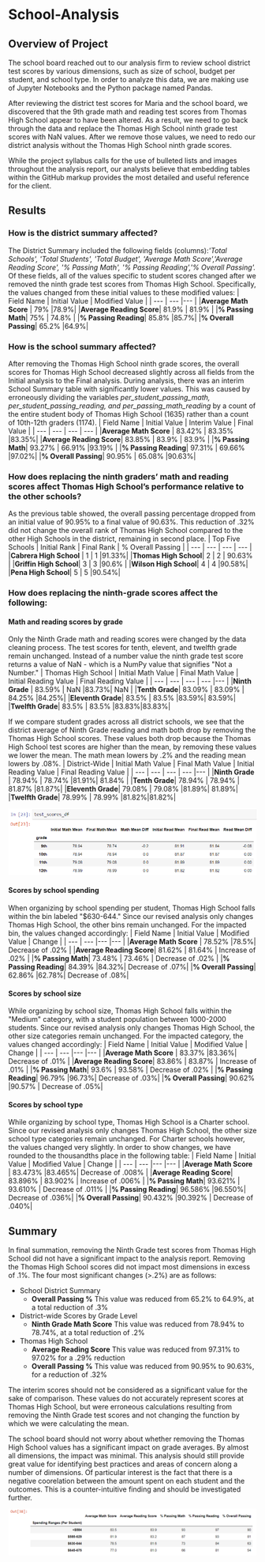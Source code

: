# School-Analysis

## Overview of Project
The school board reached out to our analysis firm to review school district test scores by various dimensions, such as size of school, budget per student, and school type. In order to analyze this data, we are making use of Jupyter Notebooks and the Python package named Pandas.

After reviewing the district test scores for Maria and the school board, we discovered that the 9th grade math and reading test scores from Thomas High School appear to have been altered. As a result, we need to go back through the data and replace the Thomas High School ninth grade test scores with NaN values. After we remove those values, we need to redo our district analysis without the Thomas High School ninth grade scores. 

While the project syllabus calls for the use of bulleted lists and images throughout the analysis report, our analysts believe that embedding tables within the GitHub markup provides the most detailed and useful reference for the client. 

## Results
### How is the district summary affected?
The District Summary included the following fields (columns):*'Total Schools', 'Total Students', 'Total Budget', 'Average Math Score','Average Reading Score', '% Passing Math', '% Passing Reading','% Overall Passing'.* Of these fields, all of the values specific to student scores changed after we removed the ninth grade test scores from Thomas High School. Specifically, the values changed from these initial values to these modified values:
| Field Name | Initial Value  | Modified Value |
| --- | --- |--- |
|**Average Math Score** | 79% |78.9%|
|**Average Reading Score**| 81.9% | 81.9% |
|**% Passing Math**| 75% | 74.8% |
|**% Passing Reading**| 85.8% |85.7%|
|**% Overall Passing**| 65.2% |64.9%|

### How is the school summary affected?
After removing the Thomas High School ninth grade scores, the overall scores for Thomas High School decreased slightly across all fields from the Initial analysis to the Final analysis. During analysis, there was an interim School Summary table with significantly lower values. This was caused by erroneously dividing the variables *per_student_passing_math, per_student_passing_reading, and per_passing_math_reading* by a count of the entire student body of Thomas High School (1635) rather than a count of 10th-12th graders (1174).
| Field Name | Initial Value  | Interim Value | Final Value |
| --- | --- | --- | --- |
|**Average Math Score** | 83.42% | 83.35% |83.35%|
|**Average Reading Score**| 83.85% | 83.9% | 83.9% |
|**% Passing Math**| 93.27% | 66.91% |93.19% |
|**% Passing Reading**| 97.31% | 69.66% |97.02%|
|**% Overall Passing**| 90.95% | 65.08% |90.63%|

### How does replacing the ninth graders’ math and reading scores affect Thomas High School’s performance relative to the other schools?
As the previous table showed, the overall passing percentage dropped from an initial value of 90.95% to a final value of 90.63%. This reduction of .32% did not change the overall rank of Thomas High School compared to the other High Schools in the district, remaining in second place.
| Top Five Schools | Initial Rank | Final Rank | % Overall Passing |
| --- | --- | --- | --- |
|**Cabrera High School** | 1 | 1 |91.33%|
|**Thomas High School**| 2 | 2 | 90.63% |
|**Griffin High School**| 3 | 3 |90.6% |
|**Wilson High School**| 4 | 4 |90.58%|
|**Pena High School**| 5 | 5 |90.54%|

### How does replacing the ninth-grade scores affect the following:
#### Math and reading scores by grade
Only the Ninth Grade math and reading scores were changed by the data cleaning process. The test scores for tenth, elevent, and twelfth grade remain unchanged. Instead of a number value the ninth grade test score returns a value of NaN - which is a NumPy value that signifies "Not a Number."
| Thomas High School | Initial Math Value  | Final Math Value | Initial Reading Value  | Final Reading Value | 
| ---    | ---    | ---    | ---  |--- |
|**Ninth Grade** | 83.59% | NaN |83.73%| NaN |
|**Tenth Grade**| 83.09% | 83.09% | 84.25% |84.25%|
|**Eleventh Grade**| 83.5% | 83.5% |83.59%| 83.59%|
|**Twelfth Grade**| 83.5% | 83.5% |83.83%|83.83%|

If we compare student grades across all district schools, we see that the district average of Ninth Grade reading and math both drop by removing the Thomas High School scores. These values both drop because the Thomas High School test scores are higher than the mean, by removing these values we lower the mean. The math mean lowers by .2% and the reading mean lowers by .08%.
| District-Wide | Initial Math Value  | Final Math Value | Initial Reading Value  | Final Reading Value | 
| ---    | ---    | ---    | ---  |--- |
|**Ninth Grade** | 78.94% | 78.74% |81.91%| 81.84% |
|**Tenth Grade**| 78.94% | 78.94% | 81.87% |81.87%|
|**Eleventh Grade**| 79.08% | 79.08% |81.89%| 81.89%|
|**Twelfth Grade**| 78.99% | 78.99% |81.82%|81.82%|

![district-wide scores by grade](images/district_wide_scores_by_grade.png)

#### Scores by school spending
When organizing by school spending per student, Thomas High School falls within the bin labeled "$630-644." Since our revised analysis only changes Thomas High School, the other bins remain unchanged. For the impacted bin, the values changed accordingly:
| Field Name | Initial Value  | Modified Value | Change |
| --- | --- |--- |--- |
|**Average Math Score** | 78.52% |78.5%| Decrease of .02% |
|**Average Reading Score**| 81.62% | 81.64% | Increase of .02% |
|**% Passing Math**| 73.48% | 73.46% | Decrease of .02% |
|**% Passing Reading**| 84.39% |84.32%| Decrease of .07%|
|**% Overall Passing**| 62.86% |62.78%| Decrease of .08%|

#### Scores by school size
While organizing by school size, Thomas High School falls within the "Medium" category, with a student population between 1000-2000 students. Since our revised analysis only changes Thomas High School, the other size categories remain unchanged. For the impacted category, the values changed accordingly:
| Field Name | Initial Value  | Modified Value | Change |
| --- | --- |--- |--- |
|**Average Math Score** | 83.37% |83.36%| Decrease of .01% |
|**Average Reading Score**| 83.86% | 83.87% | Increase of .01% |
|**% Passing Math**| 93.6% | 93.58% | Decrease of .02% |
|**% Passing Reading**| 96.79% |96.73%| Decrease of .03%|
|**% Overall Passing**| 90.62% |90.57% | Decrease of .05%|

#### Scores by school type
While organizing by school type, Thomas High School is a Charter school. Since our revised analysis only changes Thomas High School, the other size school type categories remain unchanged. For Charter schools however, the values changed very slightly. In order to show changes, we have rounded to the thousandths place in the following table:
| Field Name | Initial Value  | Modified Value | Change |
| --- | --- |--- |--- |
|**Average Math Score** | 83.473% |83.465%| Decrease of .008% |
|**Average Reading Score**| 83.896% | 83.902% | Increase of .006% |
|**% Passing Math**| 93.621% | 93.610% | Decrease of .011% |
|**% Passing Reading**| 96.586% |96.550%| Decrease of .036%|
|**% Overall Passing**| 90.432% |90.392% | Decrease of .040%|

## Summary
In final summation, removing the Ninth Grade test scores from Thomas High School did not have a significant impact to the analysis report. Removing the Thomas High School scores did not impact most dimensions in excess of .1%. The four most significant changes (>.2%) are as follows:
* School District Summary 
  * **Overall Passing %** This value was reduced from 65.2% to 64.9%, at a total reduction of .3%
* District-wide Scores by Grade Level 
  * **Ninth Grade Math Score** This value was reduced from 78.94% to 78.74%, at a total reduction of .2%
* Thomas High School
  * **Average Reading Score** This value was reduced from 97.31%	to 97.02% for a .29% reduction
  * **Overall Passing %** This value was reduced from 90.95% to 90.63%, for a reduction of .32%

The interim scores should not be considered as a significant value for the sake of comparison. These values do not accurately represent scores at Thomas High School, but were erroneous calculations resulting from removing the Ninth Grade test scores and not changing the function by which we were calculating the mean.

The school board should not worry about whether removing the Thomas High School values has a significant impact on grade averages. By almost all dimensions, the impact was minimal. This analysis should still provide great value for identifying best practices and areas of concern along a number of dimensions. Of particular interest is the fact that there is a negative coorelation between the amount spent on each student and the outcomes. This is a counter-intuitive finding and should be investigated further.

![test scores by spending level](images/test_scores_by_spending_level.png)
